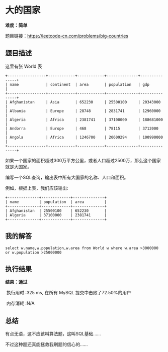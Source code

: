 # 大的国家

**难度：简单**

题目链接：https://leetcode-cn.com/problems/big-countries

## 题目描述

这里有张 World 表

```mysql
+-----------------+------------+------------+--------------+---------------+
| name            | continent  | area       | population   | gdp           |
+-----------------+------------+------------+--------------+---------------+
| Afghanistan     | Asia       | 652230     | 25500100     | 20343000      |
| Albania         | Europe     | 28748      | 2831741      | 12960000      |
| Algeria         | Africa     | 2381741    | 37100000     | 188681000     |
| Andorra         | Europe     | 468        | 78115        | 3712000       |
| Angola          | Africa     | 1246700    | 20609294     | 100990000     |
+-----------------+------------+------------+--------------+---------------+
```


如果一个国家的面积超过300万平方公里，或者人口超过2500万，那么这个国家就是大国家。

编写一个SQL查询，输出表中所有大国家的名称、人口和面积。

例如，根据上表，我们应该输出:

```mysql
+--------------+-------------+--------------+
| name         | population  | area         |
+--------------+-------------+--------------+
| Afghanistan  | 25500100    | 652230       |
| Algeria      | 37100000    | 2381741      |
+--------------+-------------+--------------+
```

## 我的解答

```mysql
select w.name,w.population,w.area from World w where w.area >3000000 or w.population >25000000
```



## 执行结果

**结果：通过**

​	执行用时 :325 ms, 在所有 MySQL 提交中击败了72.50%的用户

​	内存消耗 :N/A



## 总结

有点无语，这不应该叫算法题，这叫SQL基础......

不过这种题还真能拯救我刷题的信心的......